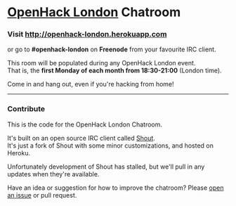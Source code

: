 # [OpenHack London] Chatroom

### Visit http://openhack-london.herokuapp.com

or go to **#openhack-london** on **Freenode** from your favourite IRC client.

This room will be populated during any OpenHack London event.  
That is, the **first Monday of each month from 18:30-21:00** (London time).

Come in and hang out, even if you're hacking from home!

---

### Contribute

This is the code for the OpenHack London Chatroom.

It's built on an open source IRC client called [Shout](http://shout-irc.com).  
It's just a fork of Shout with some minor customizations, and hosted on Heroku.

Unfortunately development of Shout has stalled,
but we'll pull in any updates when they're available.

Have an idea or suggestion for how to improve the chatroom?
Please [open an issue] or pull request.

[OpenHack London]: http://openhack.github.io/london/
[open an issue]: /../../issues/new
